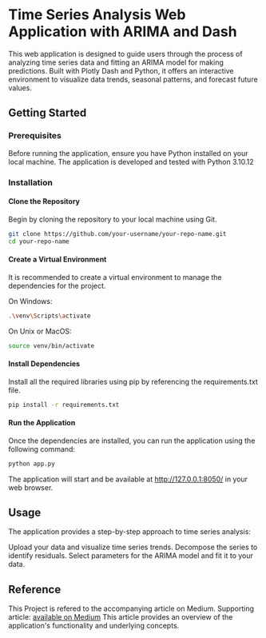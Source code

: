 # Time Series Analysis Web Application with ARIMA and Dash

This web application is designed to guide users through the process of analyzing time series data and fitting an ARIMA model for making predictions. Built with Plotly Dash and Python, it offers an interactive environment to visualize data trends, seasonal patterns, and forecast future values.

## Getting Started

### Prerequisites

Before running the application, ensure you have Python installed on your local machine. The application is developed and tested with Python 3.10.12

### Installation

#### Clone the Repository

Begin by cloning the repository to your local machine using Git.

```sh
git clone https://github.com/your-username/your-repo-name.git
cd your-repo-name
```

#### Create a Virtual Environment
It is recommended to create a virtual environment to manage the dependencies for the project.

On Windows:
```sh
.\venv\Scripts\activate
```

On Unix or MacOS:
```sh
source venv/bin/activate
```
#### Install Dependencies
Install all the required libraries using pip by referencing the requirements.txt file.

```sh
pip install -r requirements.txt
```

#### Run the Application
Once the dependencies are installed, you can run the application using the following command:


```sh
python app.py
```

The application will start and be available at http://127.0.0.1:8050/ in your web browser.

## Usage

The application provides a step-by-step approach to time series analysis:

Upload your data and visualize time series trends.
Decompose the series to identify residuals.
Select parameters for the ARIMA model and fit it to your data.

## Reference

This Project is refered to the accompanying article on Medium. 
Supporting article: [available on Medium](https://medium.com/towards-data-science/time-series-data-analysis-with-sarima-and-dash-f4199c3fc092)
This article provides an overview of the application's functionality and underlying concepts.

